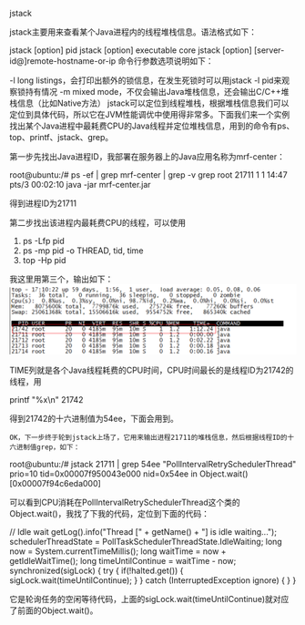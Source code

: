 jstack

 jstack主要用来查看某个Java进程内的线程堆栈信息。语法格式如下：

jstack [option] pid
jstack [option] executable core
jstack [option] [server-id@]remote-hostname-or-ip
    命令行参数选项说明如下：

-l long listings，会打印出额外的锁信息，在发生死锁时可以用jstack -l pid来观察锁持有情况
-m mixed mode，不仅会输出Java堆栈信息，还会输出C/C++堆栈信息（比如Native方法）
    jstack可以定位到线程堆栈，根据堆栈信息我们可以定位到具体代码，所以它在JVM性能调优中使用得非常多。下面我们来一个实例找出某个Java进程中最耗费CPU的Java线程并定位堆栈信息，用到的命令有ps、top、printf、jstack、grep。

 第一步先找出Java进程ID，我部署在服务器上的Java应用名称为mrf-center：

root@ubuntu:/# ps -ef | grep mrf-center | grep -v grep
root     21711     1  1 14:47 pts/3    00:02:10 java -jar mrf-center.jar
    
得到进程ID为21711

第二步找出该进程内最耗费CPU的线程，可以使用

1. ps -Lfp pid 
2. ps -mp pid -o THREAD, tid, time
3. top -Hp pid

我这里用第三个，输出如下：
![pid](images/top-hp-pid.png)

TIME列就是各个Java线程耗费的CPU时间，CPU时间最长的是线程ID为21742的线程，用

printf "%x\n" 21742

得到21742的十六进制值为54ee，下面会用到。    

    OK，下一步终于轮到jstack上场了，它用来输出进程21711的堆栈信息，然后根据线程ID的十六进制值grep，如下：

root@ubuntu:/# jstack 21711 | grep 54ee
"PollIntervalRetrySchedulerThread" prio=10 tid=0x00007f950043e000 nid=0x54ee in Object.wait() [0x00007f94c6eda000]

可以看到CPU消耗在PollIntervalRetrySchedulerThread这个类的Object.wait()，我找了下我的代码，定位到下面的代码：

// Idle wait
getLog().info("Thread [" + getName() + "] is idle waiting...");
schedulerThreadState = PollTaskSchedulerThreadState.IdleWaiting;
long now = System.currentTimeMillis();
long waitTime = now + getIdleWaitTime();
long timeUntilContinue = waitTime - now;
synchronized(sigLock) {
    try {
        if(!halted.get()) {
            sigLock.wait(timeUntilContinue);
        }
    } 
    catch (InterruptedException ignore) {
    }
}

它是轮询任务的空闲等待代码，上面的sigLock.wait(timeUntilContinue)就对应了前面的Object.wait()。
